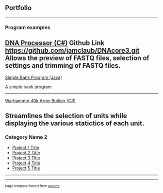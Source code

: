 ## Portfolio

---

### Program examples

[DNA Processor (C#)]()
Github Link  https://github.com/jamclaub/DNAcore3.git
Allows the preview of FASTQ files, selection of settings and trimming of FASTQ files.
---
[Simple Bank Program (Java)](https://github.com/jamclaub/JavaBank.git)

A simple bank program 

---
[Warhammer 40k Army Builder (C#)](https://github.com/Ian1993/352-Semester-Group-Project.git)

Streamlines the selection of units while displaying the various statictics of each unit.
---

### Category Name 2

- [Project 1 Title](http://example.com/)
- [Project 2 Title](http://example.com/)
- [Project 3 Title](http://example.com/)
- [Project 4 Title](http://example.com/)
- [Project 5 Title](http://example.com/)

---




---
<p style="font-size:11px">Page template forked from <a href="https://github.com/evanca/quick-portfolio">evanca</a></p>
<!-- Remove above link if you don't want to attibute -->
